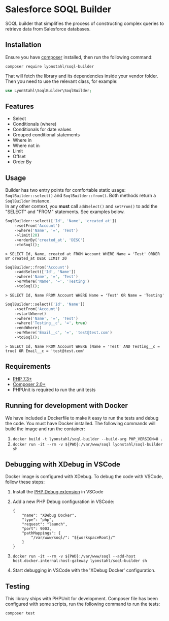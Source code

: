 # Salesforce SOQL Builder

SOQL builder that simplifies the process of constructing complex queries to retrieve data from Salesforce databases.

## Installation

Ensure you have [composer](http://getcomposer.org) installed, then run the following command:

    composer require lyonstahl/soql-builder

That will fetch the library and its dependencies inside your vendor folder. Then you need to use the relevant class, for example:

```php
use LyonStahl\SoqlBuilder\SoqlBuilder;
```

## Features

-   Select
-   Conditionals (where)
-   Conditionals for date values
-   Grouped conditional statements
-   Where in
-   Where not in
-   Limit
-   Offset
-   Order By

## Usage

Builder has two entry points for comfortable static usage: `SoqlBuilder::select()` and `SoqlBuilder::from()`. Both methods return a `SoqlBuilder` instance.  
In any other context, you **must** call `addSelect()` and `setFrom()` to add the "SELECT" and "FROM" statements. See examples below.

```php
SoqlBuilder::select(['Id', 'Name', 'created_at'])
    ->setFrom('Account')
    ->where('Name', '=', 'Test')
    ->limit(20)
    ->orderBy('created_at', 'DESC')
    ->toSoql();
```

`> SELECT Id, Name, created_at FROM Account WHERE Name = 'Test' ORDER BY created_at DESC LIMIT 20`

```php
SoqlBuilder::from('Account')
    ->addSelect(['Id', 'Name'])
    ->where('Name', '=', 'Test')
    ->orWhere('Name', '=', 'Testing')
    ->toSoql();
```

`> SELECT Id, Name FROM Account WHERE Name = 'Test' OR Name = 'Testing'`

```php
SoqlBuilder::select(['Id', 'Name'])
    ->setFrom('Account')
    ->startWhere()
    ->where('Name', '=', 'Test')
    ->where('Testing__c', '=', true)
    ->endWhere()
    ->orWhere('Email__c', '=', 'test@test.com')
    ->toSoql();
```

`> SELECT Id, Name FROM Account WHERE (Name = 'Test' AND Testing__c = true) OR Email__c = 'test@test.com'`

## Requirements

-   [PHP 7.3+](https://www.php.net)
-   [Composer 2.0+](https://getcomposer.org)
-   PHPUnit is required to run the unit tests

## Running for development with Docker

We have included a Dockerfile to make it easy to run the tests and debug the code. You must have Docker installed. The following commands will build the image and run the container:

1. `docker build -t lyonstahl/soql-builder --build-arg PHP_VERSION=8 .`
2. `docker run -it --rm -v ${PWD}:/var/www/soql lyonstahl/soql-builder sh`

## Debugging with XDebug in VSCode

Docker image is configured with XDebug. To debug the code with VSCode, follow these steps:

1.  Install the [PHP Debug extension](https://marketplace.visualstudio.com/items?itemName=xdebug.php-debug) in VSCode
2.  Add a new PHP Debug configuration in VSCode:

        {
            "name": "XDebug Docker",
            "type": "php",
            "request": "launch",
            "port": 9003,
            "pathMappings": {
                "/var/www/soql/": "${workspaceRoot}/"
            }
        }

3.  `docker run -it --rm -v ${PWD}:/var/www/soql --add-host host.docker.internal:host-gateway lyonstahl/soql-builder sh`
4.  Start debugging in VSCode with the 'XDebug Docker' configuration.

## Testing

This library ships with PHPUnit for development. Composer file has been configured with some scripts, run the following command to run the tests:

    composer test
